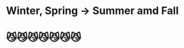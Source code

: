 # Winter, Spring -> Summer amd Fall
# :smirk_cat::smirk_cat::smirk_cat::smirk_cat::smirk_cat::smirk_cat::smirk_cat: